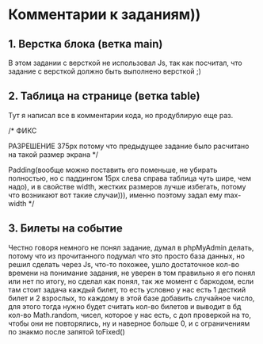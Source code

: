 # Комментарии к заданиям))

## 1. Верстка блока (ветка main)
В этом задании с версткой не использовал Js, так как посчитал, что задание с версткой должно быть выполнено версткой ;) 

## 2. Таблица на странице (ветка table)
Тут я написал все в комментарии кода, но продублирую еще раз. 

/* ФИКС 

РАЗРЕШЕНИЕ 375px потому что предыдущее задание было расчитано на такой размер экрана */

Padding(вообще можно поставить его поменьше, не убирать полностью, но с паддингом 15px слева справа таблица чуть шире, чем надо), и в свойстве width, жестких размеров лучше избегать, потому что возникают вот такие случаи))), именно поэтому задал ему max-width  */
 
## 3. Билеты на событие

Честно говоря немного не понял задание, думал в phpMyAdmin делать, потому что из прочитанного подумал что это просто база данных, но решил сделать через Js, что-то похожее, ушло достаточное кол-во времени на понимание задания, не уверен в том правильно я его понял или нет по итогу, но сделал как понял, так же момент с баркодом, если там стоит задача каждый билет, то есть условно у нас есть 1 десткий билет и 2 взрослых, то каждому в этой базе добавить случайное число, для этого тогда нужно будет считать кол-во билетов и выводит в бд кол-во Math.random, чисел, которое у нас есть, с доп проверкой на то, чтобы они не повторялись,  ну и наверное больше 0, и с ограничениям по знакмо после запятой toFixed()
